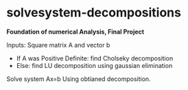 # solvesystem-decompositions

**Foundation of numerical Analysis, Final Project**

Inputs: Square matrix A and vector b

- If A was Positive Definite: find Cholseky decomposition
- Else: find LU decomposition using gaussian elimination

Solve system Ax=b Using obtianed decomposition.
